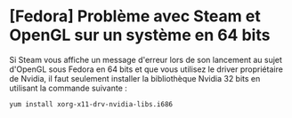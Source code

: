 # [Fedora] Problème avec Steam et OpenGL sur un système en 64 bits

Si Steam vous affiche un message d'erreur lors de son lancement au sujet d'OpenGL sous Fedora en 64 bits et que vous utilisez le driver propriétaire de Nvidia, il faut seulement installer la bibliothèque Nvidia 32 bits en utilisant la commande suivante :

    yum install xorg-x11-drv-nvidia-libs.i686
